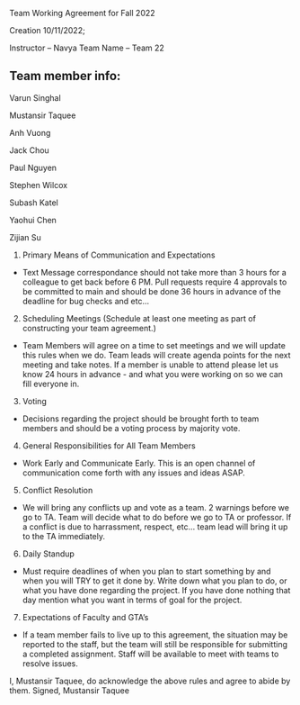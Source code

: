Team Working Agreement for Fall 2022

Creation 10/11/2022;

Instructor – Navya 
Team Name – Team 22

## Team member info:   
Varun Singhal

Mustansir Taquee

Anh Vuong

Jack Chou

Paul Nguyen

Stephen Wilcox

Subash Katel

Yaohui Chen

Zijian Su


1. Primary Means of Communication and Expectations

- Text Message correspondance should not take more than 3 hours for a colleague to get back before 6 PM.
Pull requests require 4 approvals to be committed to main and should be done 36 hours in advance of the deadline for bug checks and etc... 

2. Scheduling Meetings (Schedule at least one meeting as part of constructing your team agreement.)

- Team Members will agree on a time to set meetings and we will update this rules when we do. Team leads will create agenda points for the next meeting and take notes. If a member is unable to attend please let us know 24 hours in advance - and what you were working on so we can fill everyone in. 

3. Voting   

- Decisions regarding the project should be brought forth to team members and should be a voting process by majority vote. 

4. General Responsibilities for All Team Members

- Work Early and Communicate Early. This is an open channel of communication come forth with any issues and ideas ASAP.

5. Conflict Resolution

- We will bring any conflicts up and vote as a team. 2 warnings before we go to TA. Team will decide what to do before we go to TA or professor. If a conflict is due to harrassment, respect, etc... team lead will bring it up to the TA immediately.

6. Daily Standup
- Must require deadlines of when you plan to start something by and when you will TRY to get it done by.
Write down what you plan to do, or what you have done regarding the project. If you have done nothing that day mention what you want in terms of goal for the project. 

7. Expectations of Faculty and GTA’s

- If a team member fails to live up to this agreement, the situation may be reported to the staff, but the team will still be responsible for submitting a completed assignment. Staff will be available to meet with teams to resolve issues.


I, Mustansir Taquee, do acknowledge the above rules and agree to abide by them. 
Signed,
Mustansir Taquee